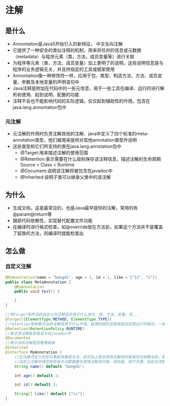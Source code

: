 # 注解

## 是什么

* Annontation是Java5开始引入的新特征， 中文名叫注解
* 它提供了一种安全的类似注释的机制，用来将任何的信息或元数据（metadata）与程序元素（类，方法，成员变量等）进行关联
* 为程序等元素（类、方法、成员变量）加上更明了的说明，这些说明信息是与程序的业务逻辑无关，并且供指定的工具或框架使用
* Annontation像一种修饰符一样，应用于包、类型、构造方法、方法、成员变量、参数及本地变量的声明语句中
* Java注释是附加在代码中的一些元信息，用于一些工具在编译、运行时进行解析和使用、起到说明、配置的功能
* 注释不会也不能影响代码的实际逻辑，仅仅起到辅助性的作用。包含在java.lang.annontation包中

### 元注解

* 元注解的作用时负责注解其他的注解、java中定义了四个标准的meta-annotation类型，他们被用来提供对其他annotation类型作说明
* 这些类型和它们所支持的类在java.lang.annotation包中
  * @Target:用来描述注解的使用范围
  * @Retention:表示需要在什么级别保存该注释信息，描述注解的生命周期
    Source < Class < Runtime
  * @Document:说明该注解将被包含在javadoc中
  * @Inherited:说明子类可以继承父类中的该注解

## 为什么

* 生成文档，这是最常见的，也是Java最早提供的注解，常用的有@param@return等
* 跟踪代码依赖性，实现替代配置文件功能
* 在编译时进行格式检查。如@override放在方法前，如果这个方法并不是覆盖了超类的方法，则编译时就能检查出

## 怎么做

### 自定义注解

```java
@MyAnnotation(name = "bangdi", age = 1, id = 1, like = {"11", "2"})
public class MetaAnnotation {
    @MyAnnotation
    public void test() {

    }
}

//用targer来声当前自定义的注解适合用于什么地方，类，方法，变量，包...
@Target({ElementType.METHOD, ElementType.TYPE})
//retention用来表示当前注解适用于什么环境，是源码级别还是类级别还是运行时级别，一般都是运行时环境
@Retention(RetentionPolicy.RUNTIME)
//表示该注解是否是显示在javadoc中
@Documented
//表示当前注解是否能被继承
@Inherited
@interface MyAnnotation {
    //在注解内定义的形式看起来像是方法，但实际上是在使用注解但时候填写但参数名称，默认名称是value
    //自定义注解中填写但所有方法都需要在使用注解但时候，添加值，很不方便，因此包含默认值
    String name() default "bangdi";

    int age() default 1;

    int id() default 2;

    String[] like() default {"cc"};
}
```



